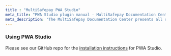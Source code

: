 ```yaml
---
title : "MultiSafepay PWA Studio"
meta_title: "PWA Studio plugin manual - MultiSafepay Documentation Center"
meta_description: "The MultiSafepay Documentation Center presents all relevant information about our Plugins and API. You can also find support pages for Payment Methods, Tools and General Questions as well as the contact details of our Support and Integration Teams."
---
```


### Using PWA Studio

Please see our GitHub repo for the [installation instructions](https://github.com/MultiSafepay/Magento2Msp/tree/progressive-web-app) for PWA Studio.
